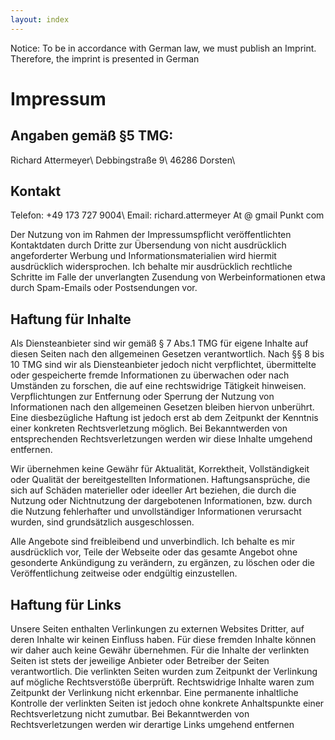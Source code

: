 ```yaml
---
layout: index
---
```

Notice: To be in accordance with German law, we must publish an Imprint.
Therefore, the imprint is presented in German

# Impressum

## Angaben gemäß §5 TMG:

Richard Attermeyer\\
Debbingstraße 9\\
46286 Dorsten\\

## Kontakt
Telefon: +49 173 727 9004\\
Email: richard.attermeyer At @ gmail Punkt com

Der Nutzung von im Rahmen der Impressumspflicht veröffentlichten Kontaktdaten durch Dritte zur Übersendung von nicht ausdrücklich angeforderter Werbung und Informationsmaterialien wird hiermit ausdrücklich widersprochen. Ich behalte mir ausdrücklich rechtliche Schritte im Falle der unverlangten Zusendung von Werbeinformationen etwa durch Spam-Emails oder Postsendungen vor.

## Haftung für Inhalte
Als Diensteanbieter sind wir gemäß § 7 Abs.1 TMG für eigene Inhalte auf diesen Seiten nach den
allgemeinen Gesetzen verantwortlich. Nach §§ 8 bis 10 TMG sind wir als Diensteanbieter jedoch nicht
verpflichtet, übermittelte oder gespeicherte fremde Informationen zu überwachen oder nach Umständen zu
forschen, die auf eine rechtswidrige Tätigkeit hinweisen.
Verpflichtungen zur Entfernung oder Sperrung der Nutzung von Informationen nach den allgemeinen
Gesetzen bleiben hiervon unberührt. Eine diesbezügliche Haftung ist jedoch erst ab dem Zeitpunkt der
Kenntnis einer konkreten Rechtsverletzung möglich. Bei Bekanntwerden von entsprechenden
Rechtsverletzungen werden wir diese Inhalte umgehend entfernen.

Wir übernehmen keine Gewähr für Aktualität, Korrektheit, Vollständigkeit oder Qualität der bereitgestellten Informationen. Haftungsansprüche, die sich auf Schäden materieller oder ideeller Art beziehen, die durch die Nutzung oder Nichtnutzung der dargebotenen Informationen, bzw. durch die Nutzung fehlerhafter und unvollständiger Informationen verursacht wurden, sind grundsätzlich ausgeschlossen.

Alle Angebote sind freibleibend und unverbindlich. Ich behalte es mir ausdrücklich vor, Teile der Webseite oder das gesamte Angebot ohne gesonderte Ankündigung zu verändern, zu ergänzen, zu löschen oder die Veröffentlichung zeitweise oder endgültig einzustellen.

## Haftung für Links

Unsere Seiten enthalten Verlinkungen zu externen Websites Dritter, auf deren Inhalte wir keinen Einfluss haben.
Für diese fremden Inhalte können wir daher auch keine Gewähr übernehmen. Für die Inhalte der
verlinkten Seiten ist stets der jeweilige Anbieter oder Betreiber der Seiten verantwortlich. Die verlinkten
Seiten wurden zum Zeitpunkt der Verlinkung auf mögliche Rechtsverstöße überprüft. Rechtswidrige Inhalte
waren zum Zeitpunkt der Verlinkung nicht erkennbar.
Eine permanente inhaltliche Kontrolle der verlinkten Seiten ist jedoch ohne konkrete Anhaltspunkte einer
Rechtsverletzung nicht zumutbar. Bei Bekanntwerden von Rechtsverletzungen werden wir derartige Links umgehend entfernen
